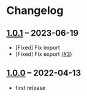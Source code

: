 # Changelog

[//]: <> (
Types of changes
    Added for new Addeds.
    Changed for changes in existing functionality.
    Deprecated for soon-to-be removed Addeds.
    Removed for now removed Addeds.
    Fixed for any bug fixes.
    Security in case of vulnerabilities.
)

## [1.0.1](https://github.com/pdir/content-migration-bundle/tree/1.0.1) – 2023-06-19

- [Fixed] Fix import
- [Fixed] Fix export ([#3](https://github.com/pdir/content-migration-bundle/issues/3))

## [1.0.0](https://github.com/pdir/content-migration-bundle/tree/1.0.0) – 2022-04-13

- first release
